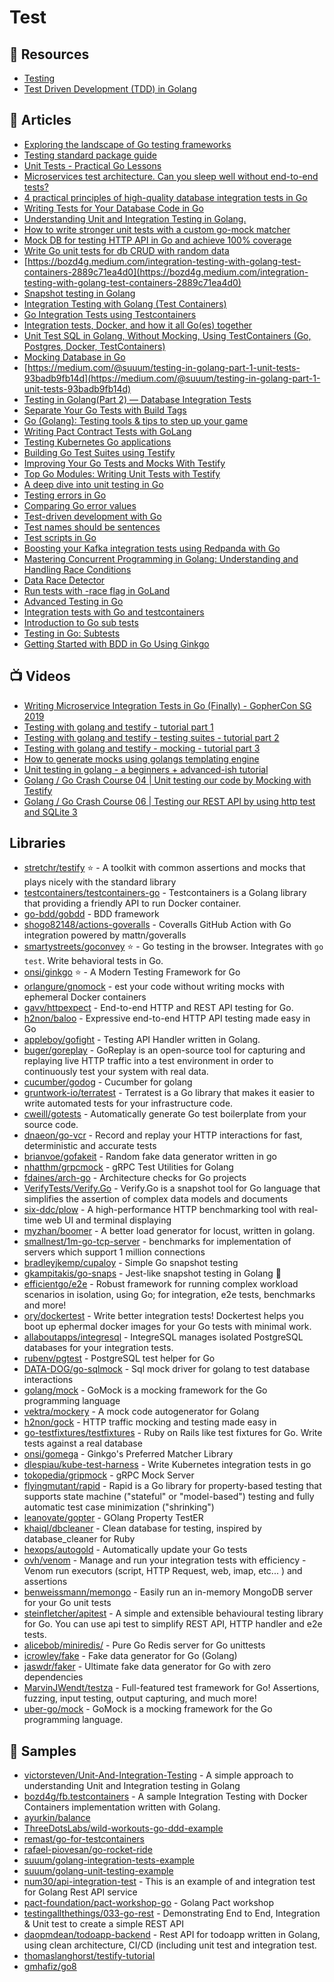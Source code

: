# Test

## 📘 Resources
- [Testing](https://github.com/golang/go/wiki/Articles#testing)
- [Test Driven Development (TDD) in Golang](https://www.youtube.com/playlist?list=PLtFquUj7IL8VpSL98BTvl3lnD8HS4NGlA)

## 📕 Articles
- [Exploring the landscape of Go testing frameworks](https://bmuschko.com/blog/go-testing-frameworks/)
- [Testing standard package guide](https://pkg.go.dev/testing@master)
- [Unit Tests - Practical Go Lessons](https://www.practical-go-lessons.com/chap-19-unit-tests)
- [Microservices test architecture. Can you sleep well without end-to-end tests?](https://threedots.tech/post/microservices-test-architecture/)
- [4 practical principles of high-quality database integration tests in Go](https://threedots.tech/post/database-integration-testing/)
- [Writing Tests for Your Database Code in Go](https://markphelps.me/posts/writing-tests-for-your-database-code-in-go/)
- [Understanding Unit and Integration Testing in Golang.](https://medium.com/@victorsteven/understanding-unit-and-integrationtesting-in-golang-ba60becb778d)
- [How to write stronger unit tests with a custom go-mock matcher](https://dev.to/techschoolguru/how-to-write-stronger-unit-tests-with-a-custom-go-mock-matcher-55pc)
- [Mock DB for testing HTTP API in Go and achieve 100% coverage](https://dev.to/techschoolguru/mock-db-for-testing-http-api-in-go-and-achieve-100-coverage-4pa9)
- [Write Go unit tests for db CRUD with random data](https://dev.to/techschoolguru/write-go-unit-tests-for-db-crud-with-random-data-53no)
- [https://bozd4g.medium.com/integration-testing-with-golang-test-containers-2889c71ea4d0](https://bozd4g.medium.com/integration-testing-with-golang-test-containers-2889c71ea4d0)
- [Snapshot testing in Golang](https://dev.to/gkampitakis/snapshot-testing-in-golang-fpk)
- [Integration Testing with Golang (Test Containers)](https://bozdag.dev/post/integration-testing-with-golang-test-containers/)
- [Go Integration Tests using Testcontainers](https://dev.to/remast/go-integration-tests-using-testcontainers-9o5)
- [Integration tests, Docker, and how it all Go(es) together](https://levelup.gitconnected.com/integration-tests-docker-and-how-it-all-go-es-together-b57a22cac567)
- [Unit Test SQL in Golang, Without Mocking, Using TestContainers (Go, Postgres, Docker, TestContainers)](https://levelup.gitconnected.com/unit-test-sql-in-golang-without-mocking-using-testcontainers-go-postgres-docker-4f61574b1989)
- [Mocking Database in Go](https://dev.to/pancy/mocking-database-in-go-55bo)
- [https://medium.com/@suuum/testing-in-golang-part-1-unit-tests-93badb9fb14d](https://medium.com/@suuum/testing-in-golang-part-1-unit-tests-93badb9fb14d)
- [Testing in Golang(Part 2) — Database Integration Tests](https://medium.com/@suuum/testing-in-golang-part-2-database-integration-tests-ad6880de22b4)
- [Separate Your Go Tests with Build Tags](https://mickey.dev/posts/go-build-tags-testing/)
- [Go (Golang): Testing tools & tips to step up your game](https://blog.devgenius.io/go-golang-testing-tools-tips-to-step-up-your-game-4ed165a5b3b5)
- [Writing Pact Contract Tests with GoLang](https://medium.com/trendyol-tech/writing-pact-contract-tests-with-golang-2c20b5049e0c)
- [Testing Kubernetes Go applications](https://itnext.io/testing-kubernetes-go-applications-f1f87502b6ef)
- [Building Go Test Suites using Testify](https://brunoscheufler.com/blog/2020-04-12-building-go-test-suites-using-testify)
- [Improving Your Go Tests and Mocks With Testify](https://tutorialedge.net/golang/improving-your-tests-with-testify-go/)
- [Top Go Modules: Writing Unit Tests with Testify](https://jfrog.com/blog/top-go-modules-writing-unit-tests-with-testify/)
- [A deep dive into unit testing in Go](https://blog.logrocket.com/a-deep-dive-into-unit-testing-in-go/)
- [Testing errors in Go](https://bitfieldconsulting.com/golang/testing-errors)
- [Comparing Go error values](https://bitfieldconsulting.com/golang/comparing-errors)
- [Test-driven development with Go](https://bitfieldconsulting.com/golang/tdd)
- [Test names should be sentences](https://bitfieldconsulting.com/golang/test-names)
- [Test scripts in Go](https://bitfieldconsulting.com/golang/test-scripts)
- [Boosting your Kafka integration tests using Redpanda with Go](https://levelup.gitconnected.com/boosting-your-kafka-integration-tests-using-redpanda-with-go-247e4276c61d)
- [Mastering Concurrent Programming in Golang: Understanding and Handling Race Conditions](https://levelup.gitconnected.com/mastering-concurrent-programming-in-golang-understanding-and-handling-race-conditions-7501f4ccc394)
- [Data Race Detector](https://go.dev/doc/articles/race_detector)
- [Run tests with -race flag in GoLand](https://dev.to/s0xzwasd/run-tests-with-race-flag-in-goland-512j)
- [Advanced Testing in Go](https://about.sourcegraph.com/blog/go/advanced-testing-in-go)
- [Integration tests with Go and testcontainers](https://dev.to/kliukovkin/integration-tests-with-go-and-testcontainers-6o5)
- [Introduction to Go sub tests](https://engineering.saltside.se/introduction-to-go-sub-tests-5fca2b9f6983)
- [Testing in Go: Subtests](https://ieftimov.com/posts/testing-in-go-subtests/)
- [Getting Started with BDD in Go Using Ginkgo](https://semaphoreci.com/community/tutorials/getting-started-with-bdd-in-go-using-ginkgo)

## 📺 Videos
- [Writing Microservice Integration Tests in Go (Finally) - GopherCon SG 2019](https://www.youtube.com/watch?v=5iVDYga9ts0)
- [Testing with golang and testify - tutorial part 1](https://www.youtube.com/watch?v=Su6zn1_blw0)
- [Testing with golang and testify - testing suites - tutorial part 2](https://www.youtube.com/watch?v=YjPCyofXwpA)
- [Testing with golang and testify - mocking - tutorial part 3](https://www.youtube.com/watch?v=A1eR7TxeGcE)
- [How to generate mocks using golangs templating engine](https://www.youtube.com/watch?v=Ru9YrZW08Pk)
- [Unit testing in golang - a beginners + advanced-ish tutorial](https://www.youtube.com/watch?v=CXYEQyMUYfo)
- [Golang / Go Crash Course 04 | Unit testing our code by Mocking with Testify](https://www.youtube.com/watch?v=uB_45bSIyik)
- [Golang / Go Crash Course 06 | Testing our REST API by using http test and SQLite 3](https://www.youtube.com/watch?v=xogVXRiID5E)

## Libraries
- [stretchr/testify](https://github.com/stretchr/testify) ⭐ - A toolkit with common assertions and mocks that plays nicely with the standard library
- [testcontainers/testcontainers-go](https://github.com/testcontainers/testcontainers-go) - Testcontainers is a Golang library that providing a friendly API to run Docker container. 
- [go-bdd/gobdd](https://github.com/go-bdd/gobdd) - BDD framework
- [shogo82148/actions-goveralls](https://github.com/shogo82148/actions-goveralls) - Coveralls GitHub Action with Go integration powered by mattn/goveralls
- [smartystreets/goconvey](https://github.com/smartystreets/goconvey) ⭐ - Go testing in the browser. Integrates with `go test`. Write behavioral tests in Go.
- [onsi/ginkgo](https://github.com/onsi/ginkgo) ⭐ - A Modern Testing Framework for Go
- [orlangure/gnomock](https://github.com/orlangure/gnomock) - est your code without writing mocks with ephemeral Docker containers
- [gavv/httpexpect](https://github.com/gavv/httpexpect) - End-to-end HTTP and REST API testing for Go.
- [h2non/baloo](https://github.com/h2non/baloo) - Expressive end-to-end HTTP API testing made easy in Go
- [appleboy/gofight](https://github.com/appleboy/gofight) - Testing API Handler written in Golang.
- [buger/goreplay](https://github.com/buger/goreplay) - GoReplay is an open-source tool for capturing and replaying live HTTP traffic into a test environment in order to continuously test your system with real data.
- [cucumber/godog](https://github.com/cucumber/godog) - Cucumber for golang
- [gruntwork-io/terratest](https://github.com/gruntwork-io/terratest) - Terratest is a Go library that makes it easier to write automated tests for your infrastructure code.
- [cweill/gotests](https://github.com/cweill/gotests) - Automatically generate Go test boilerplate from your source code.
- [dnaeon/go-vcr](https://github.com/dnaeon/go-vcr) - Record and replay your HTTP interactions for fast, deterministic and accurate tests
- [brianvoe/gofakeit](https://github.com/brianvoe/gofakeit) - Random fake data generator written in go
- [nhatthm/grpcmock](https://github.com/nhatthm/grpcmock) - gRPC Test Utilities for Golang
- [fdaines/arch-go](https://github.com/fdaines/arch-go) - Architecture checks for Go projects
- [VerifyTests/Verify.Go](https://github.com/VerifyTests/Verify.Go) - Verify.Go is a snapshot tool for Go language that simplifies the assertion of complex data models and documents
- [six-ddc/plow](https://github.com/six-ddc/plow) - A high-performance HTTP benchmarking tool with real-time web UI and terminal displaying
- [myzhan/boomer](https://github.com/myzhan/boomer) - A better load generator for locust, written in golang.
- [smallnest/1m-go-tcp-server](https://github.com/smallnest/1m-go-tcp-server) - benchmarks for implementation of servers which support 1 million connections
- [bradleyjkemp/cupaloy](https://github.com/bradleyjkemp/cupaloy) - Simple Go snapshot testing
- [gkampitakis/go-snaps](https://github.com/gkampitakis/go-snaps) - Jest-like snapshot testing in Golang 📸
- [efficientgo/e2e](https://github.com/efficientgo/e2e) - Robust framework for running complex workload scenarios in isolation, using Go; for integration, e2e tests, benchmarks and more!
- [ory/dockertest](https://github.com/ory/dockertest) - Write better integration tests! Dockertest helps you boot up ephermal docker images for your Go tests with minimal work.
- [allaboutapps/integresql](https://github.com/allaboutapps/integresql) - IntegreSQL manages isolated PostgreSQL databases for your integration tests.
- [rubenv/pgtest](https://github.com/rubenv/pgtest) - PostgreSQL test helper for Go
- [DATA-DOG/go-sqlmock](https://github.com/DATA-DOG/go-sqlmock) - Sql mock driver for golang to test database interactions
- [golang/mock](https://github.com/golang/mock) - GoMock is a mocking framework for the Go programming language
- [vektra/mockery](https://github.com/vektra/mockery) - A mock code autogenerator for Golang
- [h2non/gock](https://github.com/h2non/gock) - HTTP traffic mocking and testing made easy in 
- [go-testfixtures/testfixtures](https://github.com/go-testfixtures/testfixtures) - Ruby on Rails like test fixtures for Go. Write tests against a real database
- [onsi/gomega](https://github.com/onsi/gomega) - Ginkgo's Preferred Matcher Library
- [dlespiau/kube-test-harness](https://github.com/dlespiau/kube-test-harness) - Write Kubernetes integration tests in go
- [tokopedia/gripmock](https://github.com/tokopedia/gripmock) - gRPC Mock Server
- [flyingmutant/rapid](https://github.com/flyingmutant/rapid) - Rapid is a Go library for property-based testing that supports state machine ("stateful" or "model-based") testing and fully automatic test case minimization ("shrinking")
- [leanovate/gopter](https://github.com/leanovate/gopter) - GOlang Property TestER
- [khaiql/dbcleaner](https://github.com/khaiql/dbcleaner) - Clean database for testing, inspired by database_cleaner for Ruby
- [hexops/autogold](https://github.com/hexops/autogold) - Automatically update your Go tests
- [ovh/venom](https://github.com/ovh/venom) - Manage and run your integration tests with efficiency - Venom run executors (script, HTTP Request, web, imap, etc... ) and assertions
- [benweissmann/memongo](https://github.com/benweissmann/memongo) - Easily run an in-memory MongoDB server for your Go unit tests
- [steinfletcher/apitest](https://github.com/steinfletcher/apitest) - A simple and extensible behavioural testing library for Go. You can use api test to simplify REST API, HTTP handler and e2e tests.
- [alicebob/miniredis/](https://github.com/alicebob/miniredis/) - Pure Go Redis server for Go unittests
- [icrowley/fake](https://github.com/icrowley/fake) - Fake data generator for Go (Golang)
- [jaswdr/faker](https://github.com/jaswdr/faker) - Ultimate fake data generator for Go with zero dependencies
- [MarvinJWendt/testza](https://github.com/MarvinJWendt/testza) - Full-featured test framework for Go! Assertions, fuzzing, input testing, output capturing, and much more!
- [uber-go/mock](https://github.com/uber-go/mock) - GoMock is a mocking framework for the Go programming language.

## 🚀 Samples
- [victorsteven/Unit-And-Integration-Testing](https://github.com/victorsteven/Unit-And-Integration-Testing) - A simple approach to understanding Unit and Integration testing in Golang
- [bozd4g/fb.testcontainers](https://github.com/bozd4g/fb.testcontainers) - A sample Integration Testing with Docker Containers implementation written with Golang.
- [ayurkin/balance](https://github.com/ayurkin/balance/blob/main/internal/tests/balance_suite_test.go)
- [ThreeDotsLabs/wild-workouts-go-ddd-example](https://github.com/ThreeDotsLabs/wild-workouts-go-ddd-example)
- [remast/go-for-testcontainers](https://github.com/remast/go-for-testcontainers)
- [rafael-piovesan/go-rocket-ride](https://github.com/rafael-piovesan/go-rocket-ride)
- [suuum/golang-integration-tests-example](https://github.com/suuum/golang-integration-tests-example)
- [suuum/golang-unit-testing-example](https://github.com/suuum/golang-unit-testing-example)
- [num30/api-integration-test](https://github.com/num30/api-integration-test) - This is an example of and integration test for Golang Rest API service
- [pact-foundation/pact-workshop-go](https://github.com/pact-foundation/pact-workshop-go) - Golang Pact workshop
- [testingallthethings/033-go-rest](https://github.com/testingallthethings/033-go-rest) - Demonstrating End to End, Integration & Unit test to create a simple REST API
- [daopmdean/todoapp-backend](https://github.com/daopmdean/todoapp-backend) - Rest API for todoapp written in Golang, using clean architecture, CI/CD (including unit test and integration test.
- [thomaslanghorst/testify-tutorial](https://github.com/thomaslanghorst/testify-tutorial)
- [gmhafiz/go8](https://github.com/gmhafiz/go8)